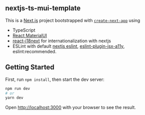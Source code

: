 ## nextjs-ts-mui-template

This is a [Next.js](https://nextjs.org/) project bootstrapped with
[`create-next-app`](https://github.com/vercel/next.js/tree/canary/packages/create-next-app) using

- TypeScript
- [React MaterialUI](https://mui.com/)
- [react-i18next](https://github.com/i18next/react-i18next) for internationalization with nextjs
- ESLint with default [nextjs eslint](https://nextjs.org/docs/basic-features/eslint),
  [eslint-plugin-jsx-a11y](https://www.npmjs.com/package/eslint-plugin-jsx-a11y), eslint:recommended.

## Getting Started

First, run `npm install`, then start the dev server:

```bash
npm run dev
# or
yarn dev
```

Open [http://localhost:3000](http://localhost:3000) with your browser to see the result.
